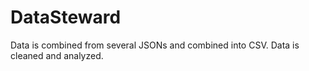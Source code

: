# DataSteward
Data is combined from several JSONs and combined into CSV. Data is cleaned and analyzed.
